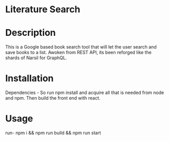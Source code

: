# Literature Search

# Description
This is a Google based book search tool that will let the user search and save books to a list. Awoken from REST API, its been reforged like the shards of Narsil for GraphQL.

# Installation
Dependencies - So run npm install and acquire all that is needed from node and npm. Then build the front end with react.

# Usage
run- npm i && npm run build && npm run start

